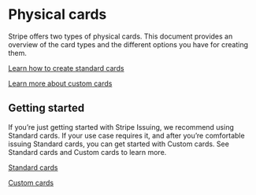 # Physical cards

Stripe offers two types of physical cards. This document provides an overview of the card types and the different options you have for creating them.

[Learn how to create standard cards](/issuing/cards/physical/standard)

[Learn more about custom cards](/issuing/cards/physical/custom)

## Getting started

If you’re just getting started with Stripe Issuing, we recommend using Standard cards. If your use case requires it, and after you’re comfortable issuing Standard cards, you can get started with Custom cards. See Standard cards and Custom cards to learn more.

[Standard cards](/issuing/cards/physical/standard)

[Custom cards](/issuing/cards/physical/custom)
